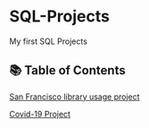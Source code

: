 # SQL-Projects
My first SQL Projects 
## 📚 Table of Contents

[San Francisco library usage project](https://github.com/Edvin-Magnusson/SQL-Projects/blob/main/San%20Francisco%20Library%20Usage.md)

[Covid-19 Project](https://github.com/Edvin-Magnusson/SQL-Projects/blob/main/COVID-19-Project.md)
